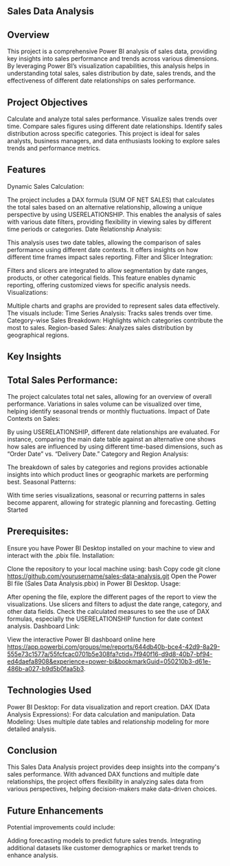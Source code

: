 ## Sales Data Analysis
## Overview
This project is a comprehensive Power BI analysis of sales data, providing key insights into sales performance and trends across various dimensions. By leveraging Power BI’s visualization capabilities, this analysis helps in understanding total sales, sales distribution by date, sales trends, and the effectiveness of different date relationships on sales performance.

## Project Objectives
Calculate and analyze total sales performance.
Visualize sales trends over time.
Compare sales figures using different date relationships.
Identify sales distribution across specific categories.
This project is ideal for sales analysts, business managers, and data enthusiasts looking to explore sales trends and performance metrics.

## Features
Dynamic Sales Calculation:

The project includes a DAX formula (SUM OF NET SALES) that calculates the total sales based on an alternative relationship, allowing a unique perspective by using USERELATIONSHIP. This enables the analysis of sales with various date filters, providing flexibility in viewing sales by different time periods or categories.
Date Relationship Analysis:

This analysis uses two date tables, allowing the comparison of sales performance using different date contexts. It offers insights on how different time frames impact sales reporting.
Filter and Slicer Integration:

Filters and slicers are integrated to allow segmentation by date ranges, products, or other categorical fields. This feature enables dynamic reporting, offering customized views for specific analysis needs.
Visualizations:

Multiple charts and graphs are provided to represent sales data effectively. The visuals include:
Time Series Analysis: Tracks sales trends over time.
Category-wise Sales Breakdown: Highlights which categories contribute the most to sales.
Region-based Sales: Analyzes sales distribution by geographical regions.
## Key Insights
## Total Sales Performance:

The project calculates total net sales, allowing for an overview of overall performance. Variations in sales volume can be visualized over time, helping identify seasonal trends or monthly fluctuations.
Impact of Date Contexts on Sales:

By using USERELATIONSHIP, different date relationships are evaluated. For instance, comparing the main date table against an alternative one shows how sales are influenced by using different time-based dimensions, such as “Order Date” vs. “Delivery Date.”
Category and Region Analysis:

The breakdown of sales by categories and regions provides actionable insights into which product lines or geographic markets are performing best.
Seasonal Patterns:

With time series visualizations, seasonal or recurring patterns in sales become apparent, allowing for strategic planning and forecasting.
Getting Started
## Prerequisites:

Ensure you have Power BI Desktop installed on your machine to view and interact with the .pbix file.
Installation:

Clone the repository to your local machine using:
bash
Copy code
git clone https://github.com/yourusername/sales-data-analysis.git
Open the Power BI file (Sales Data Analysis.pbix) in Power BI Desktop.
Usage:

After opening the file, explore the different pages of the report to view the visualizations.
Use slicers and filters to adjust the date range, category, and other data fields.
Check the calculated measures to see the use of DAX formulas, especially the USERELATIONSHIP function for date context analysis.
Dashboard Link:

View the interactive Power BI dashboard online here
https://app.powerbi.com/groups/me/reports/644db40b-bce4-42d9-8a29-555e73c1577a/55fcfcac0701b5e308fa?ctid=7f940f16-d9d8-40b7-bf94-ed4daefa8908&experience=power-bi&bookmarkGuid=050210b3-d61e-486b-a027-b9d5b0faa5b3.
## Technologies Used
Power BI Desktop: For data visualization and report creation.
DAX (Data Analysis Expressions): For data calculation and manipulation.
Data Modeling: Uses multiple date tables and relationship modeling for more detailed analysis.
## Conclusion
This Sales Data Analysis project provides deep insights into the company's sales performance. With advanced DAX functions and multiple date relationships, the project offers flexibility in analyzing sales data from various perspectives, helping decision-makers make data-driven choices.

## Future Enhancements
Potential improvements could include:

Adding forecasting models to predict future sales trends.
Integrating additional datasets like customer demographics or market trends to enhance analysis.

